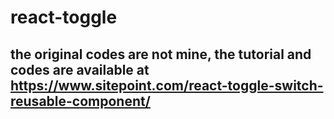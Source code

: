 # react-toggle

## the original codes are not mine, the tutorial and codes are available at https://www.sitepoint.com/react-toggle-switch-reusable-component/ 
 